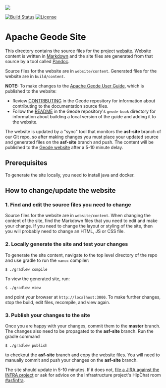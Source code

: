 <!--
Licensed to the Apache Software Foundation (ASF) under one or more
contributor license agreements.  See the NOTICE file distributed with
this work for additional information regarding copyright ownership.
The ASF licenses this file to You under the Apache License, Version 2.0
(the "License"); you may not use this file except in compliance with
the License.  You may obtain a copy of the License at

     http://www.apache.org/licenses/LICENSE-2.0

Unless required by applicable law or agreed to in writing, software
distributed under the License is distributed on an "AS IS" BASIS,
WITHOUT WARRANTIES OR CONDITIONS OF ANY KIND, either express or implied.
See the License for the specific language governing permissions and
limitations under the License.
-->

[<img src="https://geode.apache.org/img/apache_geode_logo.png" align="center"/>](http://geode.apache.org)

[![Build Status](https://travis-ci.org/apache/geode-site.svg?branch=master)](https://travis-ci.org/apache/geode-site) [![License](https://img.shields.io/badge/License-Apache%202.0-blue.svg)](https://www.apache.org/licenses/LICENSE-2.0) 

# Apache Geode Site

This directory contains the source files for the project [website](https://geode.apache.org). Website content is written in [Markdown](https://help.github.com/articles/markdown-basics) and the site files are generated from that source by a tool called [Pandoc](http://johnmacfarlane.net/pandoc).

Source files for the website are in `website/content`. Generated files for the website are in `build/content`.

**NOTE:** To make changes to the [Apache Geode User Guide](http://geode.apache.org/docs/), which is published to the website:

- Review [CONTRIBUTING](https://github.com/apache/geode/blob/develop/geode-docs/CONTRIBUTE.md) in the Geode repository for information about contributing to the documentation source files.
- Follow the [README](https://github.com/apache/geode/blob/develop/geode-book/README.md) in the Geode repository's `geode-book` directory for information about building a local version of the guide and adding it to the website.

The website is updated by a "sync" tool that monitors the __asf-site__ branch 
of our Git repo, so after making changes you must place your updated source
and generated files on the __asf-site__ branch and push.
The content will be published to the
[Geode website](http://geode.apache.org) after a 5-10 minute delay.

## Prerequisites

To generate the site locally, you need to install java and docker. 

## How to change/update the website

### 1. Find and edit the source files you need to change

Source files for the website are in ``website/content``.  When changing the content of the site, find the Markdown files that you
need to edit and make your change. If you need to change the layout or styling of the site, then you will probably need to change
an HTML, JS or CSS file.

### 2. Locally generate the site and test your changes

To generate the site content, navigate to the top level directory of the repo and use gradle to run the `nanoc` compiler:

    $ ./gradlew compile

To view the generated site, run:

    $ ./gradlew view

and point your browser at `http://localhost:3000`. To make further changes, stop the build, edit files, recompile, and view again.

### 3. Publish your changes to the site

Once you are happy with your changes, commit them to the __master__ branch.
The changes also need to be propagated to the __asf-site__ branch. Run the
gradle command

    $ ./gradlew publish

to checkout the __asf-site__ branch and copy the website files.  You will
need to manually commit and push your changes on the __asf-site__ branch.

The site should update in 5-10 minutes. If it does not, 
[file a JIRA against the INFRA project](https://issues.apache.org/jira/browse/INFRA) 
or ask for advice on the Infrastructure project's HipChat room
[#asfinfra](https://www.hipchat.com/g4P84gemn).
